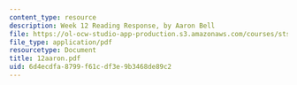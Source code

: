 ```yaml
---
content_type: resource
description: Week 12 Reading Response, by Aaron Bell
file: https://ol-ocw-studio-app-production.s3.amazonaws.com/courses/sts-035-the-history-of-computing-spring-2004/6d4ecdfa8799f61cdf3e9b3468de89c2_12aaron.pdf
file_type: application/pdf
resourcetype: Document
title: 12aaron.pdf
uid: 6d4ecdfa-8799-f61c-df3e-9b3468de89c2
---
```


